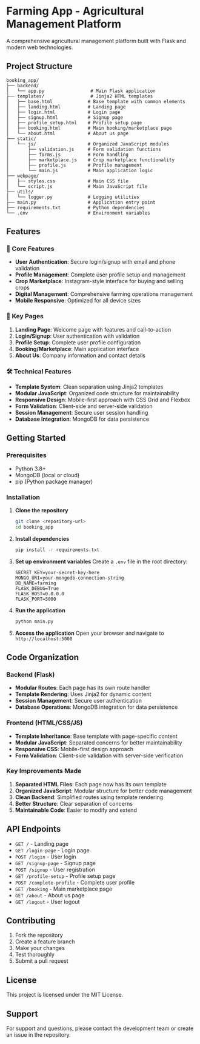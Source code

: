 # Farming App - Agricultural Management Platform

A comprehensive agricultural management platform built with Flask and modern web technologies.

## Project Structure

```
booking_app/
├── backend/
│   └── app.py                 # Main Flask application
├── templates/                 # Jinja2 HTML templates
│   ├── base.html             # Base template with common elements
│   ├── landing.html          # Landing page
│   ├── login.html            # Login page
│   ├── signup.html           # Signup page
│   ├── profile_setup.html    # Profile setup page
│   ├── booking.html          # Main booking/marketplace page
│   └── about.html            # About us page
├── static/
│   └── js/                   # Organized JavaScript modules
│       ├── validation.js     # Form validation functions
│       ├── forms.js          # Form handling
│       ├── marketplace.js    # Crop marketplace functionality
│       ├── profile.js        # Profile management
│       └── main.js           # Main application logic
├── webpage/
│   ├── styles.css            # Main CSS file
│   └── script.js             # Main JavaScript file
├── utils/
│   └── logger.py             # Logging utilities
├── main.py                   # Application entry point
├── requirements.txt          # Python dependencies
└── .env                      # Environment variables
```

## Features

### 🌱 Core Features
- **User Authentication**: Secure login/signup with email and phone validation
- **Profile Management**: Complete user profile setup and management
- **Crop Marketplace**: Instagram-style interface for buying and selling crops
- **Digital Management**: Comprehensive farming operations management
- **Mobile Responsive**: Optimized for all device sizes

### 🎯 Key Pages
1. **Landing Page**: Welcome page with features and call-to-action
2. **Login/Signup**: User authentication with validation
3. **Profile Setup**: Complete user profile configuration
4. **Booking/Marketplace**: Main application interface
5. **About Us**: Company information and contact details

### 🛠️ Technical Features
- **Template System**: Clean separation using Jinja2 templates
- **Modular JavaScript**: Organized code structure for maintainability
- **Responsive Design**: Mobile-first approach with CSS Grid and Flexbox
- **Form Validation**: Client-side and server-side validation
- **Session Management**: Secure user session handling
- **Database Integration**: MongoDB for data persistence

## Getting Started

### Prerequisites
- Python 3.8+
- MongoDB (local or cloud)
- pip (Python package manager)

### Installation

1. **Clone the repository**
   ```bash
   git clone <repository-url>
   cd booking_app
   ```

2. **Install dependencies**
   ```bash
   pip install -r requirements.txt
   ```

3. **Set up environment variables**
   Create a `.env` file in the root directory:
   ```env
   SECRET_KEY=your-secret-key-here
   MONGO_URI=your-mongodb-connection-string
   DB_NAME=farming
   FLASK_DEBUG=True
   FLASK_HOST=0.0.0.0
   FLASK_PORT=5000
   ```

4. **Run the application**
   ```bash
   python main.py
   ```

5. **Access the application**
   Open your browser and navigate to `http://localhost:5000`

## Code Organization

### Backend (Flask)
- **Modular Routes**: Each page has its own route handler
- **Template Rendering**: Uses Jinja2 for dynamic content
- **Session Management**: Secure user authentication
- **Database Operations**: MongoDB integration for data persistence

### Frontend (HTML/CSS/JS)
- **Template Inheritance**: Base template with page-specific content
- **Modular JavaScript**: Separated concerns for better maintainability
- **Responsive CSS**: Mobile-first design approach
- **Form Validation**: Client-side validation with server-side verification

### Key Improvements Made
1. **Separated HTML Files**: Each page now has its own template
2. **Organized JavaScript**: Modular structure for better code management
3. **Clean Backend**: Simplified routes using template rendering
4. **Better Structure**: Clear separation of concerns
5. **Maintainable Code**: Easier to modify and extend

## API Endpoints

- `GET /` - Landing page
- `GET /login-page` - Login page
- `POST /login` - User login
- `GET /signup-page` - Signup page
- `POST /signup` - User registration
- `GET /profile-setup` - Profile setup page
- `POST /complete-profile` - Complete user profile
- `GET /booking` - Main marketplace page
- `GET /about` - About us page
- `GET /logout` - User logout

## Contributing

1. Fork the repository
2. Create a feature branch
3. Make your changes
4. Test thoroughly
5. Submit a pull request

## License

This project is licensed under the MIT License.

## Support

For support and questions, please contact the development team or create an issue in the repository.
